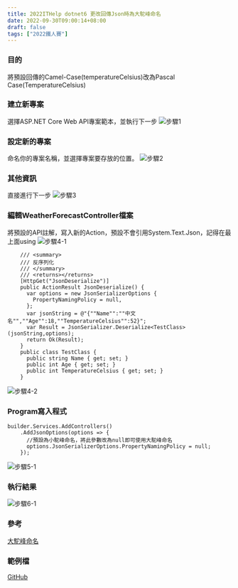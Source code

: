 ```yaml
---
title: 2022ITHelp dotnet6 更改回傳Json時為大駝峰命名
date: 2022-09-30T09:00:14+08:00
draft: false
tags: ["2022鐵人賽"]
---
```

### 目的
將預設回傳的Camel-Case(temperatureCelsius)改為Pascal Case(TemperatureCelsius)

### 建立新專案
選擇ASP.NET Core Web API專案範本，並執行下一步
![步驟1](https://user-images.githubusercontent.com/19286751/143255617-9964a993-becd-414b-aba2-632e99dd985d.png)
### 設定新的專案
命名你的專案名稱，並選擇專案要存放的位置。
![步驟2](https://user-images.githubusercontent.com/19286751/181061038-268ff840-a762-4c74-a4b2-5da34782b570.png)
### 其他資訊
直接進行下一步
![步驟3](https://user-images.githubusercontent.com/19286751/148767425-ef0c8469-3d95-4f86-87ca-1c47c5cd0791.png)
### 編輯WeatherForecastController檔案
將預設的API註解，寫入新的Action，預設不會引用System.Text.Json，記得在最上面using
![步驟4-1](https://user-images.githubusercontent.com/19286751/154978191-e218edc4-5df3-49ad-9b7b-c4ddfa9fcdb1.png)
```
    /// <summary>
    /// 反序列化
    /// </summary>
    /// <returns></returns>
    [HttpGet("JsonDeserialize")]
    public ActionResult JsonDeserialize() {
      var options = new JsonSerializerOptions {
        PropertyNamingPolicy = null,
      };
      var jsonString = @"{""Name"":""中文名"",""Age"":18,""TemperatureCelsius"":52}";
      var Result = JsonSerializer.Deserialize<TestClass>(jsonString,options);
      return Ok(Result);
    }
    public class TestClass {
      public string Name { get; set; }
      public int Age { get; set; }
      public int TemperatureCelsius { get; set; }
    }
```
![步驟4-2](https://user-images.githubusercontent.com/19286751/181886521-af1b187b-fb27-4538-ba44-ce8005e3bb17.png)
### Program寫入程式
```
builder.Services.AddControllers()
    .AddJsonOptions(options => {
      //預設為小駝峰命名，將此參數改為null即可使用大駝峰命名
      options.JsonSerializerOptions.PropertyNamingPolicy = null;
    });
```
![步驟5-1](https://user-images.githubusercontent.com/19286751/181888145-a6c3bb3e-fcf1-4022-9e90-abafc59f32fd.png)
### 執行結果
![步驟6-1](https://user-images.githubusercontent.com/19286751/181894859-c32709a7-502c-49db-9cdb-e7f3c886e9fe.png)
### 參考
[大駝峰命名](https://www.dotblogs.com.tw/Null/2020/05/29/165723)
### 範例檔
[GitHub](https://github.com/CI-YU/2022-ITHelp/tree/main/JsonExample_Advanced_Deserialize)